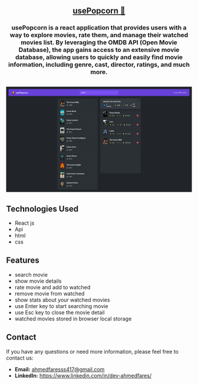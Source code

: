 <div align="center">
<h2><a href="https://use-pop-corn-200.netlify.app/">usePopcorn 🍿</a></h2>
<h3>usePopcorn is a react application that provides users with a way to explore movies, rate them, and manage their watched movies list. By leveraging the OMDB API (Open Movie Database), the app gains access to an extensive movie database, allowing users to quickly and easily find movie information, including genre, cast, director, ratings, and much more.
</h3>
</div>
<h2></h2>
<center><a href="https://use-pop-corn-200.netlify.app/"><img src="/public/usePopcorn.png"/></a></center>

## Technologies Used 
* React js
* Api
* html
* css

<h2>Features</h2>

* search movie
* show movie details
* rate movie and add to watched
* remove movie from watched
* show stats about your watched movies
* use Enter key to start searching movie
* use Esc key to close the movie detail
* watched movies stored in browser local storage

<h2>Contact</h2>

If you have any questions or need more information, please feel free to contact us:

* **Email:** ahmedfaresss417@gmail.com
* **LinkedIn:** https://www.linkedin.com/in/dev-ahmedfares/
